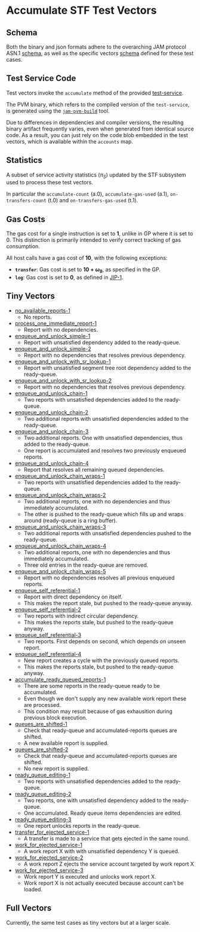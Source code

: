# Accumulate STF Test Vectors

## Schema

Both the binary and json formats adhere to the overarching JAM protocol ASN.1
[schema](../jam-types-asn/jam-types.asn), as well as the specific vectors
[schema](./accumulate.asn) defined for these test cases.

## Test Service Code

Test vectors invoke the `accumulate` method of the provided [test-service](./test-service).  

The PVM binary, which refers to the compiled version of the `test-service`, is
generated using the [`jam-pvm-build`](https://crates.io/crates/jam-pvm-build)
tool.

Due to differences in dependencies and compiler versions, the resulting binary
artifact frequently varies, even when generated from identical source code. As
a result, you can just rely on the code blob embedded in the test vectors, which
is available within the `accounts` map.

## Statistics

A subset of service activity statistics ($π_S$) updated by the STF subsystem used
to process these test vectors.

In particular the `accumulate-count` (a.0), `accumulate-gas-used` (a.1),
`on-transfers-count` (t.0) and `on-transfers-gas-used` (t.1).

## Gas Costs

The gas cost for a single instruction is set to **$1$**, unlike in GP where
it is set to $0$. This distinction is primarily intended to verify correct
tracking of gas consumption.

All host calls have a gas cost of **$10$**, with the following exceptions:
- **`transfer`**: Gas cost is set to **$10 + \omega_9$**, as specified in the GP.
- **`log`**: Gas cost is set to **0**, as defined in [JIP-1](https://hackmd.io/@polkadot/jip1).

## Tiny Vectors
 
- [no_available_reports-1](./tiny/no_available_reports-1.json)
  - No reports.
- [process_one_immediate_report-1](./tiny/process_one_immediate_report-1.json)
  - Report with no dependencies.
- [enqueue_and_unlock_simple-1](./tiny/enqueue_and_unlock_simple-1.json)
  - Report with unsatisfied dependency added to the ready-queue.
- [enqueue_and_unlock_simple-2](./tiny/enqueue_and_unlock_simple-2.json)
  - Report with no dependencies that resolves previous dependency.
- [enqueue_and_unlock_with_sr_lookup-1](./tiny/enqueue_and_unlock_with_sr_lookup-1.json)
  - Report with unsatisfied segment tree root dependency added to the ready-queue.
- [enqueue_and_unlock_with_sr_lookup-2](./tiny/enqueue_and_unlock_with_sr_lookup-2.json)
  - Report with no dependencies that resolves previous dependency.
- [enqueue_and_unlock_chain-1](./tiny/enqueue_and_unlock_chain-1.json)
  - Two reports with unsatisfied dependencies added to the ready-queue.
- [enqueue_and_unlock_chain-2](./tiny/enqueue_and_unlock_chain-2.json)
  - Two additional reports with unsatisfied dependencies added to the ready-queue.
- [enqueue_and_unlock_chain-3](./tiny/enqueue_and_unlock_chain-3.json)
  - Two additional reports. One with unsatisfied dependencies, thus added to the ready-queue.
  - One report is accumulated and resolves two previously enqueued reports.
- [enqueue_and_unlock_chain-4](./tiny/enqueue_and_unlock_chain-4.json)
  - Report that resolves all remaining queued dependencies.
- [enqueue_and_unlock_chain_wraps-1](./tiny/enqueue_and_unlock_chain_wraps-1.json)
  - Two reports with unsatisfied dependencies added to the ready-queue.
- [enqueue_and_unlock_chain_wraps-2](./tiny/enqueue_and_unlock_chain_wraps-2.json)
  - Two additional reports, one with no dependencies and thus immediately accumulated.
  - The other is pushed to the ready-queue which fills up and wraps around
    (ready-queue is a ring buffer).
- [enqueue_and_unlock_chain_wraps-3](./tiny/enqueue_and_unlock_chain_wraps-3.json)
  - Two additional reports with unsatisfied dependencies pushed to the ready-queue.
- [enqueue_and_unlock_chain_wraps-4](./tiny/enqueue_and_unlock_chain_wraps-4.json)
  - Two additional reports, one with no dependencies and thus immediately accumulated.
  - Three old entries in the ready-queue are removed.
- [enqueue_and_unlock_chain_wraps-5](./tiny/enqueue_and_unlock_chain_wraps-5.json)
  - Report with no dependencies resolves all previous enqueued reports.
- [enqueue_self_referential-1](./tiny/enqueue_self_referential-1.json)
  - Report with direct dependency on itself.
  - This makes the report stale, but pushed to the ready-queue anyway.
- [enqueue_self_referential-2](./tiny/enqueue_self_referential-2.json)
  - Two reports with indirect circular dependency.
  - This makes the reports stale, but pushed to the ready-queue anyway.
- [enqueue_self_referential-3](./tiny/enqueue_self_referential-3.json)
  - Two reports. First depends on second, which depends on unseen report.
- [enqueue_self_referential-4](./tiny/enqueue_self_referential-4.json)
  - New report creates a cycle with the previously queued reports.
  - This makes the reports stale, but pushed to the ready-queue anyway.
- [accumulate_ready_queued_reports-1](./tiny/accumulate_ready_queued_reports-1.json)
  - There are some reports in the ready-queue ready to be accumulated.
  - Even though we don't supply any new available work report these are processed.
  - This condition may result because of gas exhausition during previous block execution.
- [queues_are_shifted-1](./tiny/queues_are_shifted-1.json)
  - Check that ready-queue and accumulated-reports queues are shifted.
  - A new available report is supplied.
- [queues_are_shifted-2](./tiny/queues_are_shifted-2.json)
  - Check that ready-queue and accumulated-reports queues are shifted.
  - No new report is supplied.
- [ready_queue_editing-1](./tiny/ready_queue_editing-1.json)
  - Two reports with unsatisfied dependencies added to the ready-queue.
- [ready_queue_editing-2](./tiny/ready_queue_editing-2.json)
  - Two reports, one with unsatisfied dependency added to the ready-queue.
  - One accumulated. Ready queue items dependencies are edited.
- [ready_queue_editing-3](./tiny/ready_queue_editing-3.json)
  - One report unlocks reports in the ready-queue.
- [transfer_for_ejected_service-1](./tiny/transfer_for_ejected_service-1.json)
	- A transfer is made to a service that gets ejected in the same round.
- [work_for_ejected_service-1](./tiny/work_for_ejected_service-1.json)
  - A work report X with with unsatisfied dependency Y is queued.
- [work_for_ejected_service-2](./tiny/work_for_ejected_service-2.json)
  - A work report Z ejects the service account targeted by work report X
- [work_for_ejected_service-3](./tiny/work_for_ejected_service-3.json)
  - Work report Y is executed and unlocks work report X.
  - Work report X is not actually executed because account can't be loaded.

## Full Vectors

Currently, the same test cases as tiny vectors but at a larger scale.
